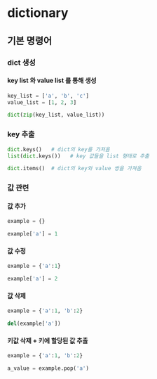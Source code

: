 # dictionary

## 기본 명령어

### dict 생성

#### key list 와 value list 를 통해 생성

```python
key_list = ['a', 'b', 'c']
value_list = [1, 2, 3]

dict(zip(key_list, value_list))
```

### key 추출

```python
dict.keys()	  # dict의 key를 가져옴
list(dict.keys())	# key 값들을 list 형태로 추출
```

```python
dict.items()  # dict의 key와 value 쌍을 가져옴
```

### 값 관련

#### 값 추가

```python
example = {}

example['a'] = 1
```

#### 값 수정

```python
example = {'a':1}

example['a'] = 2
```

#### 값 삭제

```python
example = {'a':1, 'b':2}

del(example['a'])
```

#### 키값 삭제 + 키에 할당된 값 추출

```python
example = {'a':1, 'b':2}

a_value = example.pop('a')
```




